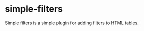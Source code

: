 simple-filters
==============

Simple filters is a simple plugin for adding filters to HTML tables.
